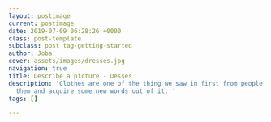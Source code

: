 ```yaml
---
layout: postimage
current: postimage
date: 2019-07-09 06:28:26 +0000
class: post-template
subclass: post tag-getting-started
author: Joba
cover: assets/images/dresses.jpg
navigation: true
title: Describe a picture - Desses
description: 'Clothes are one of the thing we saw in first from people. Let''s describe
  them and acquire some new words out of it. '
tags: []

---
```

